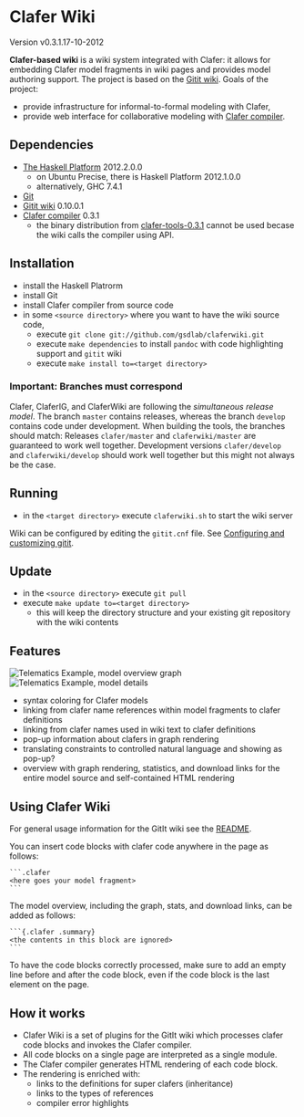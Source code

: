 Clafer Wiki
===========

Version v0.3.1.17-10-2012

**Clafer-based wiki** is a wiki system integrated with Clafer: it allows for embedding Clafer model fragments in wiki pages and provides model authoring support. The project is based on the [Gitit wiki](http://gitit.net/). Goals of the project:

* provide infrastructure for informal-to-formal modeling with Clafer,
* provide web interface for collaborative modeling with [Clafer compiler](https://github.com/gsdlab/clafer).

Dependencies
------------

* [The Haskell Platform](http://hackage.haskell.org/platform) 2012.2.0.0
  * on Ubuntu Precise, there is Haskell Platform 2012.1.0.0
  * alternatively, GHC 7.4.1
* [Git](http://git-scm.com) 
* [Gitit wiki](http://gitit.net) 0.10.0.1
* [Clafer compiler](https://github.com/gsdlab/clafer/) 0.3.1
  * the binary distribution from [clafer-tools-0.3.1](https://github.com/gsdlab/claferig/downloads) cannot be used becase the wiki calls the compiler using API.
  
Installation
------------

* install the Haskell Platrorm
* install Git
* install Clafer compiler from source code
* in some `<source directory>` where you want to have the wiki source code,
  * execute `git clone git://github.com/gsdlab/claferwiki.git`
  * execute `make dependencies` to install `pandoc` with code highlighting support and `gitit` wiki 
  * execute `make install to=<target directory>` 

### Important: Branches must correspond

Clafer, ClaferIG, and ClaferWiki are following the *simultaneous release model*. 
The branch `master` contains releases, whereas the branch `develop` contains code under development. 
When building the tools, the branches should match:
Releases `clafer/master` and `claferwiki/master` are guaranteed to work well together.
Development versions `clafer/develop` and `claferwiki/develop` should work well together but this might not always be the case.


Running
-------

* in the `<target directory>` execute `claferwiki.sh` to start the wiki server

Wiki can be configured by editing the `gitit.cnf` file. See [Configuring and customizing gitit](http://gitit.net/README#configuring-and-customizing-gitit).

Update
------

* in the `<source directory>` execute `git pull` 
* execute `make update to=<target directory>` 
  * this will keep the directory structure and your existing git repository with the wiki contents

Features
--------

![Telematics Example, model overview graph](https://raw.github.com/gsdlab/claferwiki/master/spec/telematics-screenshot-1-medium.png)
![Telematics Example, model details](https://raw.github.com/gsdlab/claferwiki/master/spec/telematics-screenshot-1-medium.png)

* syntax coloring for Clafer models
* linking from clafer name references within model fragments to clafer definitions
* linking from clafer names used in wiki text to clafer definitions
* pop-up information about clafers in graph rendering
* translating constraints to controlled natural language and showing as pop-up?
* overview with graph rendering, statistics, and download links for the entire model source and self-contained HTML rendering

Using Clafer Wiki
-----------------

For general usage information for the GitIt wiki see the [README](http://gitit.net/README).

You can insert code blocks with clafer code anywhere in the page as follows:

~~~~
```.clafer
<here goes your model fragment>
```
~~~~


The model overview, including the graph, stats, and download links, can be added as follows:

~~~~
```{.clafer .summary}
<the contents in this block are ignored>
```
~~~~

To have the code blocks correctly processed, make sure to add an empty line before and after the code block, even if the code block is the last element on the page.

How it works
------------

* Clafer Wiki is a set of plugins for the GitIt wiki which processes clafer code blocks and invokes the Clafer compiler.
* All code blocks on a single page are interpreted as a single module.
* The Clafer compiler generates HTML rendering of each code block.
* The rendering is enriched with:
  * links to the definitions for super clafers (inheritance)
  * links to the types of references
  * compiler error highlights
